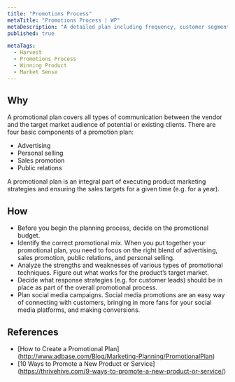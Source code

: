 ```yaml
---
title: "Promotions Process"
metaTitle: "Promotions Process | WP"
metaDescription: "A detailed plan including frequency, customer segments, market conditions, offerings, ad-word design, and messages."
published: true

metaTags:
  - Harvest
  - Promotions Process
  - Winning Product
  - Market Sense
---
```


## Why
A promotional plan covers all types of communication between the vendor and the target market audience of potential or existing clients. There are four basic components of a promotion plan:
- Advertising
- Personal selling
- Sales promotion
- Public relations

A promotional plan is an integral part of executing product marketing strategies and ensuring the sales targets for a given time (e.g. for a year).

## How
- Before you begin the planning process, decide on the promotional budget.
- Identify the correct promotional mix. When you put together your promotional plan, you need to focus on the right blend of advertising, sales promotion, public relations, and personal selling.
- Analyze the strengths and weaknesses of various types of promotional techniques. Figure out what works for the product’s target market.
- Decide what response strategies (e.g. for customer leads) should be in place as part of the overall promotional process.
- Plan social media campaigns. Social media promotions are an easy way of connecting with customers, bringing in more fans for your social media platforms, and making conversions.


## References
- [How to Create a Promotional Plan] (http://www.adbase.com/Blog/Marketing-Planning/PromotionalPlan)
- [10 Ways to Promote a New Product or Service] (https://thrivehive.com/9-ways-to-promote-a-new-product-or-service/)
